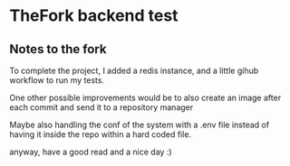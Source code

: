 # TheFork backend test
## Notes to the fork

To complete the project, I added a redis instance, and a little gihub workflow to run my tests.


One other possible improvements would be to also create an image after each commit and send it to a repository manager


Maybe also handling the conf of the system with a .env file instead of having it inside the repo within a hard coded file.


anyway, have a good read and a nice day :)
